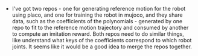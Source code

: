 - I've got two repos - one for generating reference motion for the robot using placo, and one for training the robot in mujoco, and they share data, such as the coefficients of the polynomials - generated by one repo to fit to the reference motion trajectory and consumed by another to compute an imitation reward. Both repos need to do similar things, like understand what keys of the coefficients correspond to which robot joints. It seems like it would be a good idea to merge the repos together.